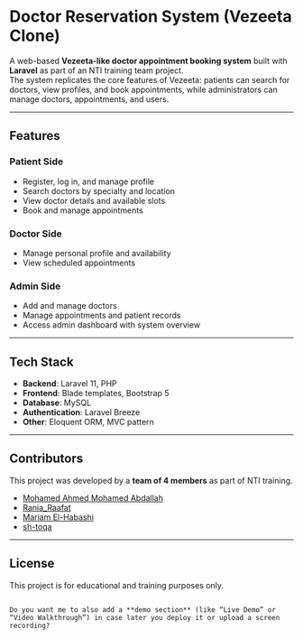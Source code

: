 # Doctor Reservation System (Vezeeta Clone)

A web-based **Vezeeta-like doctor appointment booking system** built with **Laravel** as part of an NTI training team project.  
The system replicates the core features of Vezeeta: patients can search for doctors, view profiles, and book appointments, while administrators can manage doctors, appointments, and users.  

---

## Features

### Patient Side
- Register, log in, and manage profile  
- Search doctors by specialty and location  
- View doctor details and available slots  
- Book and manage appointments  

### Doctor Side
- Manage personal profile and availability  
- View scheduled appointments  

### Admin Side
- Add and manage doctors  
- Manage appointments and patient records  
- Access admin dashboard with system overview  

---

## Tech Stack
- **Backend**: Laravel 11, PHP  
- **Frontend**: Blade templates, Bootstrap 5  
- **Database**: MySQL  
- **Authentication**: Laravel Breeze  
- **Other**: Eloquent ORM, MVC pattern  

---

## Contributors

This project was developed by a **team of 4 members** as part of NTI training.

* [Mohamed Ahmed Mohamed Abdallah](https://github.com/mohamed-ahamed-mohamed-2026)
* [Rania_Raafat](https://github.com/mohrael)
* [Mariam El-Habashi](https://github.com/mariamhabashi)
* [sh-toqa](https://github.com/sh-toqa)

---

## License

This project is for educational and training purposes only.

```

Do you want me to also add a **demo section** (like “Live Demo” or “Video Walkthrough”) in case later you deploy it or upload a screen recording?
```
